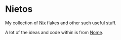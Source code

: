 # Nietos

My collection of [Nix](https://nixos.org) flakes and other such useful stuff.

A lot of the ideas and code within is from
[Nome](https://github.com/the-nix-way/nome).
